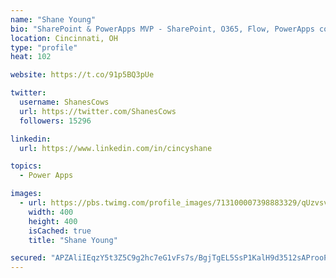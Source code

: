 ```yaml
---
name: "Shane Young"
bio: "SharePoint & PowerApps MVP - SharePoint, O365, Flow, PowerApps consulting? @PowerApps911 | Pure Snark? You found it."
location: Cincinnati, OH
type: "profile"
heat: 102

website: https://t.co/91p5BQ3pUe

twitter:
  username: ShanesCows
  url: https://twitter.com/ShanesCows
  followers: 15296

linkedin:
  url: https://www.linkedin.com/in/cincyshane

topics:
  - Power Apps

images:
  - url: https://pbs.twimg.com/profile_images/713100007398883329/qUzvsvQ3_400x400.jpg
    width: 400
    height: 400
    isCached: true
    title: "Shane Young"

secured: "APZAliIEqzY5t3Z5C9g2hc7eG1vFs7s/BgjTgEL5SsP1KalH9d3512sAProoPZK1LRiZgnqht68nW0iTzYz8WYBwklANo4gbRuLBq4vB1wlGd5PFZ4nKkQpN9AgKcIUN1i7d+wUEY6VE1i43YNlJXelJY1aIqwJJT199DaEn4NnBIlR1O1VrXg4Le1hzs2PH/qssHjnL0gr2236UZDC5BM1QN3FidVDKhXxoBV28x2ydT8P6go6q0DAODYT16IhYD0PO2mFPybwNS1qyoT70L8oFMRCyAmSlVWlZ+gkZYxLJcj0eXtyBV+WEuzR3nNMufoPBJFy1y8DEki60E5OHVBaqajPVh5Z46hFgL4kIvceOXQ6Nj+51GmAHi4Ai+HQdDaB+ar0MXU6UqHgM84raorobe5xXe1SMI+yWIXJZrMA=;tEmRGsdVDexiHo+SCc8l/g=="
---
```


